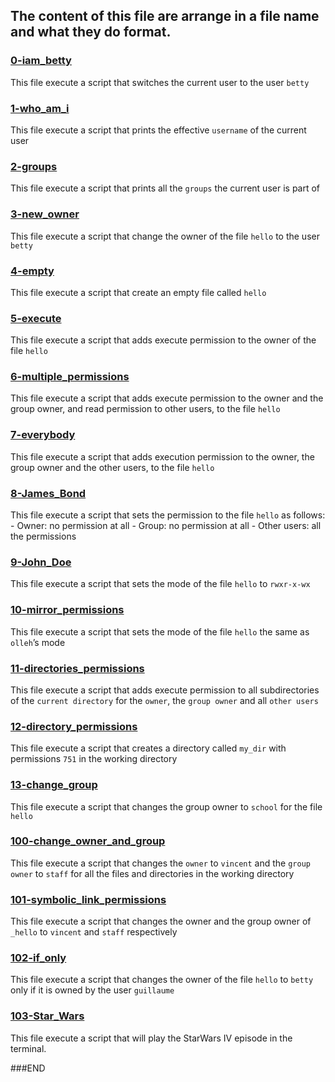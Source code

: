 ## The content of this file are arrange in a file name and what they do format.

### [0-iam_betty](0-iam_betty)
This file execute a script that switches the current user to the user `betty`

### [1-who_am_i](1-who_am_i)
This file execute a script that prints the effective `username` of the current user

### [2-groups](2-groups)
This file execute a script that prints all the `groups` the current user is part of

### [3-new_owner](3-new_owner)
This file execute a script that change the owner of the file `hello` to the user `betty`

### [4-empty](4-empty)
This file execute a script that create an empty file called `hello`

### [5-execute](5-execute)
This file execute a script that adds execute permission to the owner of the file `hello`

### [6-multiple_permissions](6-multiple_permissions)
This file execute a script that adds execute permission to the owner and the group owner, and read permission to other users, to the file `hello`

### [7-everybody](7-everybody)
This file execute a script that adds execution permission to the owner, the group owner and the other users, to the file `hello`

### [8-James_Bond](8-James_Bond)
This file execute a script that sets the permission to the file `hello` as follows:
     - Owner: no permission at all
     - Group: no permission at all
     - Other users: all the permissions

### [9-John_Doe](9-John_Doe)
This file execute a script that sets the mode of the file `hello` to `rwxr-x-wx`

### [10-mirror_permissions](10-mirror_permissions)
This file execute a script that sets the mode of the file `hello` the same as `olleh`’s mode

### [11-directories_permissions](11-directories_permissions)
This file execute a script that adds execute permission to all subdirectories of the `current directory` for the `owner`, the `group owner` and all `other users`

### [12-directory_permissions](12-directory_permissions)
This file execute a script that creates a directory called `my_dir` with permissions `751` in the working directory

### [13-change_group](13-change_group)
This file execute a script that changes the group owner to `school` for the file `hello`

### [100-change_owner_and_group](100-change_owner_and_group)
This file execute a script that changes the `owner` to `vincent` and the `group owner` to `staff` for all the files and directories in the working directory

### [101-symbolic_link_permissions](101-symbolic_link_permissions)
This file execute a script that changes the owner and the group owner of `_hello` to `vincent` and `staff` respectively

### [102-if_only](102-if_only)
This file execute a script that changes the owner of the file `hello` to `betty` only if it is owned by the user `guillaume`

### [103-Star_Wars](103-Star_Wars)
This file execute a script that will play the StarWars IV episode in the terminal.



###END